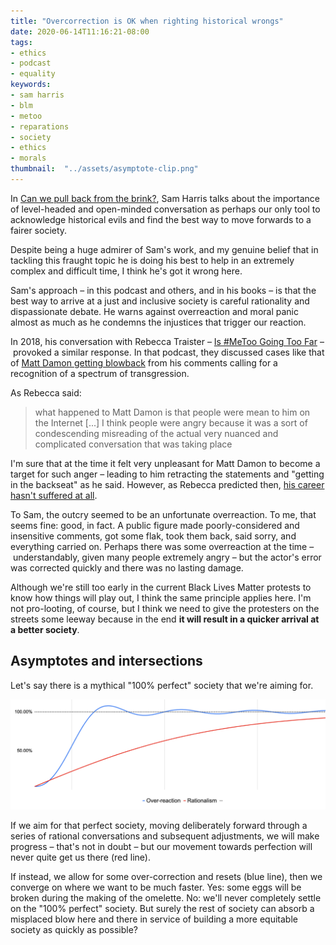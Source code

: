 ```yaml
---
title: "Overcorrection is OK when righting historical wrongs"
date: 2020-06-14T11:16:21-08:00
tags:
- ethics
- podcast
- equality
keywords:
- sam harris
- blm
- metoo
- reparations
- society
- ethics
- morals
thumbnail:  "../assets/asymptote-clip.png"
---
```


In [Can we pull back from the brink?](https://samharris.org/podcasts/207-can-pull-back-brink/), Sam Harris talks about the importance of level-headed and open-minded conversation as perhaps our only tool to acknowledge historical evils and find the best way to move forwards to a fairer society.

Despite being a huge admirer of Sam's work, and my genuine belief that in tackling this fraught topic he is doing his best to help in an extremely complex and difficult time, I think he's got it wrong here.

<!-- excerpt -->

Sam's approach – in this podcast and others, and in his books – is that the best way to arrive at a just and inclusive society is careful rationality and dispassionate debate. He warns against overreaction and moral panic almost as much as he condemns the injustices that trigger our reaction.

In 2018, his conversation with Rebecca Traister – [Is #MeToo Going Too Far](https://samharris.org/podcasts/141-metoo-going-far/) – provoked a similar response. In that podcast, they discussed cases like that of [Matt Damon getting blowback](https://www.vanityfair.com/hollywood/2018/01/matt-damon-hollywood-reckoning-apology) from his comments calling for a recognition of a spectrum of transgression.

As Rebecca said:

> what happened to Matt Damon is that people were mean to him on the Internet [...] I think people were angry because it was a sort of condescending misreading of the actual very nuanced and complicated conversation that was taking place

I'm sure that at the time it felt very unpleasant for Matt Damon to become a target for such anger – leading to him retracting the statements and "getting in the backseat" as he said. However, as Rebecca predicted then, [his career hasn't suffered at all](https://www.imdb.com/name/nm0000354/).

To Sam, the outcry seemed to be an unfortunate overreaction. To me, that seems fine: good, in fact. A public figure made poorly-considered and insensitive comments, got some flak, took them back, said sorry, and everything carried on. Perhaps there was some overreaction at the time – understandably, given many people extremely angry – but the actor's error was corrected quickly and there was no lasting damage.

Although we're still too early in the current Black Lives Matter protests to know how things will play out, I think the same principle applies here. I'm not pro-looting, of course, but I think we need to give the protesters on the streets some leeway because in the end **it will result in a quicker arrival at a better society**.

## Asymptotes and intersections
Let's say there is a mythical "100% perfect" society that we're aiming for.

![](../assets/asymptotic.png)

If we aim for that perfect society, moving deliberately forward through a series of rational conversations and subsequent adjustments, we will make progress – that's not in doubt – but our movement towards perfection will never quite get us there (red line).

If instead, we allow for some over-correction and resets (blue line), then we converge on where we want to be much faster. Yes: some eggs will be broken during the making of the omelette. No: we'll never completely settle on the "100% perfect" society. But surely the rest of society can absorb a misplaced blow here and there in service of building a more equitable society as quickly as possible?
